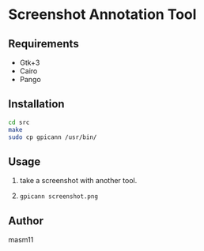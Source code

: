 # Screenshot Annotation Tool

## Requirements

- Gtk+3
- Cairo
- Pango

## Installation

```sh
cd src
make
sudo cp gpicann /usr/bin/
```

## Usage

1. take a screenshot with another tool.

2. ```
   gpicann screenshot.png
   ```

## Author

masm11
